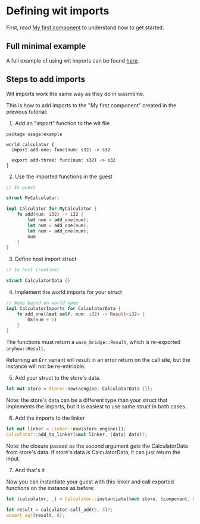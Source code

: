 # Defining wit imports

First, read [My first component](./my_first_component.md) to understand how to get started.

## Full minimal example

A full example of using wit imports can be found [here](https://github.com/kajacx/wasm-playground/tree/wasm-bridge-06-readd-imports).

## Steps to add imports

Wit imports work the same way as they do in wasmtime.

This is how to add imports to the "My first component" created in the previous tutorial:

1. Add an "import" function to the wit file
```wit
package usage:example

world calculator {
  import add-one: func(num: s32) -> s32

  export add-three: func(num: s32) -> s32
}
```

2. Use the imported functions in the guest
```rust
// In guest

struct MyCalculator;

impl Calculator for MyCalculator {
    fn add(num: i32) -> i32 {
        let num = add_one(num);
        let num = add_one(num);
        let num = add_one(num);
        num
    }
}
```

3. Define host import struct
```rust
// In host (runtime)

struct CalculatorData {}
```

4. Implement the world imports for your struct
```rust
// Name based on world name
impl CalculatorImports for CalculatorData {
    fn add_one(&mut self, num: i32) -> Result<i32> {
        Ok(num + 1)
    }
}
```

The functions must return a `wasm_bridge::Result`, which is re-exported `anyhow::Result`.

Returning an `Err` variant will result in an error return on the call site,
but the instance will not be re-entriable.

5. Add your struct to the store's data.

```rust
let mut store = Store::new(&engine, CalculatorData {});
```

Note: the store's data can be a different type than your struct that implements the imports,
but it is easiest to use same struct in both cases.

6. Add the imports to the linker

```rust
let mut linker = Linker::new(store.engine());
Calculator::add_to_linker(&mut linker, |data| data)?;
```

Note: the closure passed as the second argument gets the CalculatorData from store's data.
If store's data *is* CalculatorData, it can just return the input.

7. And that's it

Now you can instantiate your guest with this linker and call exported functions on the instance as before:

```rust
let (calculator, _) = Calculator::instantiate(&mut store, &component, &linker)?;

let result = calculator.call_add(5, 3)?;
assert_eq!(result, 8);
```
